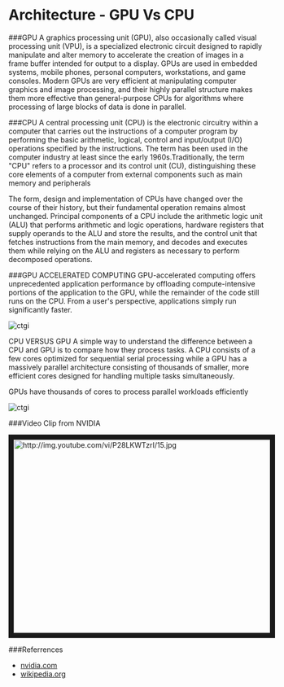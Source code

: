 Architecture - GPU Vs CPU
=========================
###GPU
A graphics processing unit (GPU), also occasionally called visual processing unit (VPU), is a specialized electronic circuit designed to rapidly manipulate and alter memory to accelerate the creation of images in a frame buffer intended for output to a display. GPUs are used in embedded systems, mobile phones, personal computers, workstations, and game consoles. Modern GPUs are very efficient at manipulating computer graphics and image processing, and their highly parallel structure makes them more effective than general-purpose CPUs for algorithms where processing of large blocks of data is done in parallel.

###CPU
A central processing unit (CPU) is the electronic circuitry within a computer that carries out the instructions of a computer program by performing the basic arithmetic, logical, control and input/output (I/O) operations specified by the instructions. The term has been used in the computer industry at least since the early 1960s.Traditionally, the term "CPU" refers to a processor and its control unit (CU), distinguishing these core elements of a computer from external components such as main memory and peripherals

The form, design and implementation of CPUs have changed over the course of their history, but their fundamental operation remains almost unchanged. Principal components of a CPU include the arithmetic logic unit (ALU) that performs arithmetic and logic operations, hardware registers that supply operands to the ALU and store the results, and the control unit that fetches instructions from the main memory, and decodes and executes them while relying on the ALU and registers as necessary to perform decomposed operations.

###GPU ACCELERATED COMPUTING
GPU-accelerated computing offers unprecedented application performance by offloading compute-intensive portions of the application to the GPU, while the remainder of the code still runs on the CPU. From a user's perspective, applications simply run significantly faster. 

![ctgi](https://github.com/dineshappavoo/ctgi/blob/master/src/com/ctgi/images/how-gpu-acceleration-works.png "GPU Acceleration")

CPU VERSUS GPU
A simple way to understand the difference between a CPU and GPU is to compare how they process tasks. A CPU consists of a few cores optimized for sequential serial processing while a GPU has a massively parallel architecture consisting of thousands of smaller, more efficient cores designed for handling multiple tasks simultaneously.
 
GPUs have thousands of cores to process parallel workloads efficiently


![ctgi](https://github.com/dineshappavoo/ctgi/blob/master/src/com/ctgi/images/cpu-and-gpu.jpg "GPU Vs CPU")

###Video Clip from NVIDIA

<a href="http://www.youtube.com/watch?feature=player_embedded&v=P28LKWTzrI
" target="_blank"><img src="http://img.youtube.com/vi/P28LKWTzrI/0.jpg" 
alt="http://img.youtube.com/vi/P28LKWTzrI/15.jpg" width="540" height="380" border="10" /></a>
 

###Referrences

* [nvidia.com](http://www.nvidia.com/object/what-is-gpu-computing.html)
* [wikipedia.org](http://en.wikipedia.org/wiki/Graphics_processing_unit)


